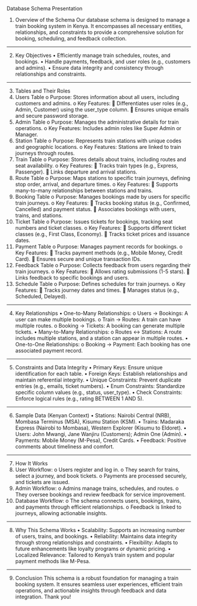 Database Schema Presentation
1. Overview of the Schema
Our database schema is designed to manage a train booking system in Kenya. It encompasses all necessary entities, relationships, and constraints to provide a comprehensive solution for booking, scheduling, and feedback collection.
________________________________________
2. Key Objectives
•	Efficiently manage train schedules, routes, and bookings.
•	Handle payments, feedback, and user roles (e.g., customers and admins).
•	Ensure data integrity and consistency through relationships and constraints.
________________________________________
3. Tables and Their Roles
1.	Users Table
o	Purpose: Stores information about all users, including customers and admins.
o	Key Features:
	Differentiates user roles (e.g., Admin, Customer) using the user_type column.
	Ensures unique emails and secure password storage.
2.	Admin Table
o	Purpose: Manages the administrative details for train operations.
o	Key Features: Includes admin roles like Super Admin or Manager.
3.	Station Table
o	Purpose: Represents train stations with unique codes and geographic locations.
o	Key Features: Stations are linked to train journeys through routes.
4.	Train Table
o	Purpose: Stores details about trains, including routes and seat availability.
o	Key Features:
	Tracks train types (e.g., Express, Passenger).
	Links departure and arrival stations.
5.	Route Table
o	Purpose: Maps stations to specific train journeys, defining stop order, arrival, and departure times.
o	Key Features:
	Supports many-to-many relationships between stations and trains.
6.	Booking Table
o	Purpose: Manages bookings made by users for specific train journeys.
o	Key Features:
	Tracks booking status (e.g., Confirmed, Cancelled) and payment status.
	Associates bookings with users, trains, and stations.
7.	Ticket Table
o	Purpose: Issues tickets for bookings, tracking seat numbers and ticket classes.
o	Key Features:
	Supports different ticket classes (e.g., First Class, Economy).
	Tracks ticket prices and issuance dates.
8.	Payment Table
o	Purpose: Manages payment records for bookings.
o	Key Features:
	Tracks payment methods (e.g., Mobile Money, Credit Card).
	Ensures secure and unique transaction IDs.
9.	Feedback Table
o	Purpose: Collects feedback from users regarding their train journeys.
o	Key Features:
	Allows rating submissions (1-5 stars).
	Links feedback to specific bookings and users.
10.	Schedule Table
o	Purpose: Defines schedules for train journeys.
o	Key Features:
	Tracks journey dates and times.
	Manages status (e.g., Scheduled, Delayed).
________________________________________
4. Key Relationships
•	One-to-Many Relationships:
o	Users → Bookings: A user can make multiple bookings.
o	Train → Routes: A train can have multiple routes.
o	Booking → Tickets: A booking can generate multiple tickets.
•	Many-to-Many Relationships:
o	Routes ↔ Stations: A route includes multiple stations, and a station can appear in multiple routes.
•	One-to-One Relationships:
o	Booking → Payment: Each booking has one associated payment record.
________________________________________
5. Constraints and Data Integrity
•	Primary Keys: Ensure unique identification for each table.
•	Foreign Keys: Establish relationships and maintain referential integrity.
•	Unique Constraints: Prevent duplicate entries (e.g., emails, ticket numbers).
•	Enum Constraints: Standardize specific column values (e.g., status, user_type).
•	Check Constraints: Enforce logical rules (e.g., rating BETWEEN 1 AND 5).
________________________________________
6. Sample Data (Kenyan Context)
•	Stations: Nairobi Central (NRB), Mombasa Terminus (MSA), Kisumu Station (KSM).
•	Trains: Madaraka Express (Nairobi to Mombasa), Western Explorer (Kisumu to Eldoret).
•	Users: John Mwangi, Jane Wanjiru (Customers); Admin One (Admin).
•	Payments: Mobile Money (M-Pesa), Credit Cards.
•	Feedback: Positive comments about timeliness and comfort.
________________________________________
7. How It Works
1.	User Workflow:
o	Users register and log in.
o	They search for trains, select a journey, and book tickets.
o	Payments are processed securely, and tickets are issued.
2.	Admin Workflow:
o	Admins manage trains, schedules, and routes.
o	They oversee bookings and review feedback for service improvement.
3.	Database Workflow:
o	The schema connects users, bookings, trains, and payments through efficient relationships.
o	Feedback is linked to journeys, allowing actionable insights.
________________________________________
8. Why This Schema Works
•	Scalability: Supports an increasing number of users, trains, and bookings.
•	Reliability: Maintains data integrity through strong relationships and constraints.
•	Flexibility: Adapts to future enhancements like loyalty programs or dynamic pricing.
•	Localized Relevance: Tailored to Kenya’s train system and popular payment methods like M-Pesa.
________________________________________
9. Conclusion
This schema is a robust foundation for managing a train booking system. It ensures seamless user experiences, efficient train operations, and actionable insights through feedback and data integration. Thank you!

